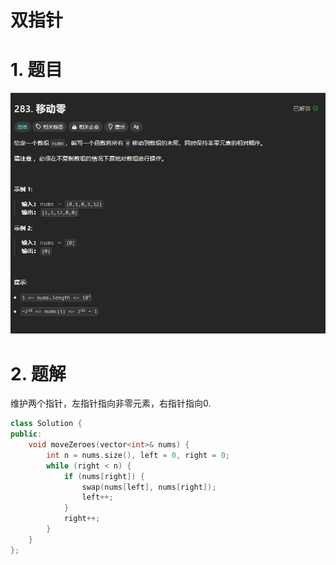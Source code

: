 # 双指针

# 1. 题目

![](image/image_PsUPvqXLZo.png)

# 2. 题解

维护两个指针，左指针指向非零元素，右指针指向0.

```c++
class Solution {
public:
    void moveZeroes(vector<int>& nums) {
        int n = nums.size(), left = 0, right = 0;
        while (right < n) {
            if (nums[right]) {
                swap(nums[left], nums[right]);
                left++;
            }
            right++;
        }
    }
};

```
